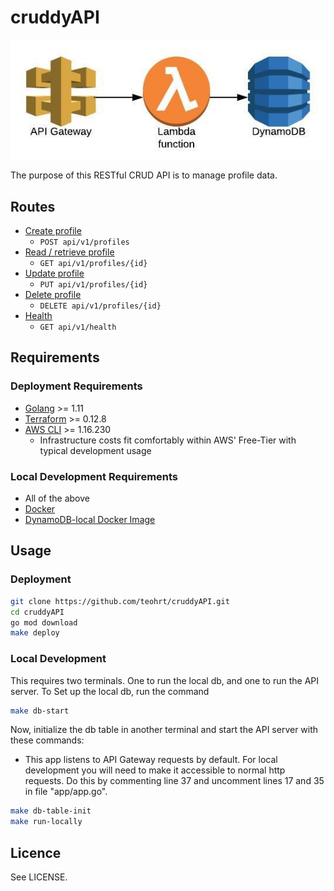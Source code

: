 # cruddyAPI
![cruddyAPI](docs/cruddyAPI.jpeg)

The purpose of this RESTful CRUD API is to manage profile data.

## Routes
* [Create profile](docs/createProfileContract.md)
    * `POST api/v1/profiles`
* [Read / retrieve profile](docs/getProfileContract.md)
    * `GET api/v1/profiles/{id}`
* [Update profile](docs/updateProfileContract.md)
    * `PUT api/v1/profiles/{id}`
* [Delete profile](docs/deleteProfileContract.md)
    * `DELETE api/v1/profiles/{id}`
* [Health](docs/healthContract.md)
    * `GET api/v1/health`

## Requirements
### Deployment Requirements
* [Golang](https://golang.org/dl/) >= 1.11
* [Terraform](https://www.terraform.io/downloads.html) >= 0.12.8
* [AWS CLI](https://docs.aws.amazon.com/cli/latest/userguide/install-macos.html#awscli-install-osx-pip) >= 1.16.230
    * Infrastructure costs fit comfortably within AWS' Free-Tier with typical development usage
### Local Development Requirements
* All of the above
* [Docker](https://docs.docker.com/v17.12/install/)
* [DynamoDB-local Docker Image](https://hub.docker.com/r/amazon/dynamodb-local/)

## Usage
### Deployment
```bash
git clone https://github.com/teohrt/cruddyAPI.git
cd cruddyAPI
go mod download
make deploy
```

### Local Development
This requires two terminals. One to run the local db, and one to run the API server.
To Set up the local db, run the command
```bash
make db-start
```

Now, initialize the db table in another terminal and start the API server with these commands:
* This app listens to API Gateway requests by default. For local development you will need to make it accessible to normal http requests. Do this by commenting line 37 and uncomment lines 17 and 35 in file "app/app.go". 
```bash
make db-table-init
make run-locally
```

## Licence
See LICENSE.
